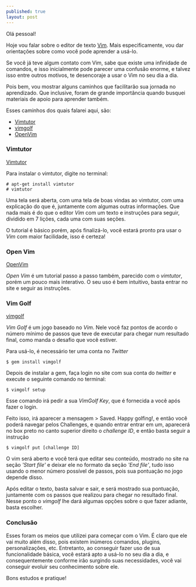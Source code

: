 ```yaml
---
published: true
layout: post
---
```



Olá pessoal! 

Hoje vou falar sobre o editor de texto [Vim](http://www.vim.org/ "Vim"). Mais especificamente, vou dar orientações sobre como você pode aprender a usá-lo. 

Se você já teve algum contato com Vim, sabe que existe uma infinidade de comandos, e isso inicialmente pode parecer uma confusão enorme, e talvez isso entre outros motivos, te desencoraje a usar o Vim no seu dia a dia. 

Pois bem, vou mostrar alguns caminhos que facilitarão sua jornada no aprendizado. Que inclusive, foram de grande importância quando busquei materiais de apoio para aprender também.

Esses caminhos dos quais falarei aqui, são:
* [Vimtutor](http://linuxcommand.org/man_pages/vimtutor1.html "Vimtutor")
* [vimgolf](http://www.vimgolf.com/ "Vim Golf")
* [OpenVim](http://www.openvim.com/ "OpenVim")

### Vimtutor
[Vimtutor](http://linuxcommand.org/man_pages/vimtutor1.html "Vimtutor")

Para instalar o vimtutor, digite no terminal:

```
# apt-get install vimtutor
# vimtutor
```

Uma tela será aberta, com uma tela de boas vindas ao vimtutor, com uma explicação do que é, juntamente com algumas outras informações. Que nada mais é do que o editor _Vim_ com um texto e instruções para seguir, dividido em 7 lições, cada uma com suas seções. 

O tutorial é básico porém, após finalizá-lo, você estará pronto pra usar o _Vim_ com maior facilidade, isso é certeza!

### Open Vim
[OpenVim](http://www.openvim.com/ "OpenVim")

_Open Vim_ é um tutorial passo a passo também, parecido com o _vimtutor_, porém um pouco mais interativo. O seu uso é bem intuitivo, basta entrar no site e seguir as instruções.

### Vim Golf
[vimgolf](http://www.vimgolf.com/ "Vim Golf")

_Vim Golf_ é um jogo baseado no _Vim_. Nele você faz pontos de acordo o número mínimo de passos que teve de executar para chegar num resultado final, como manda o desafio que você estiver.

Para usá-lo, é necessário ter uma conta no _Twitter_

```
$ gem install vimgolf
```

Depois de instalar a gem, faça login no site com sua conta do _twitter_ e execute o seguinte comando no terminal:

```
$ vimgolf setup
```

Esse comando irá pedir a sua _VimGolf Key_, que é fornecida a você após fazer o login.

Feito isso, irá aparecer a mensagem > Saved. Happy golfing!, e então você poderá navegar pelos Challenges, e quando entrar entrar em um, aparecerá no box preto no canto superior direito o _challenge ID_, e então basta seguir a instrução

```
$ vimgolf put [challenge ID]
```

O vim será aberto e você terá que editar seu conteúdo, mostrado no site na seção _'Start file'_ e deixar ele no formato da seção _'End file'_, tudo isso usando o menor número possível de passos, pois sua pontuação no jogo depende disso.

Após editar o texto, basta salvar e sair, e será mostrado sua pontuação, juntamente com os passos que realizou para chegar no resultado final. Nesse ponto o _vimgolf_ lhe dará algumas opções sobre o que fazer adiante, basta escolher.


### Conclusão

Esses foram os meios que utilizei para começar com o Vim. É claro que ele vai muito além disso, pois existem inúmeros comandos, plugins, personalizações, etc. Entretanto, ao conseguir fazer uso de sua funcionalidade básica, você estará apto a usá-lo no seu dia a dia, e consequentemente conforme irão surgindo suas necessidades, você vai conseguir evoluir seu conhecimento sobre ele.

Bons estudos e pratique!
